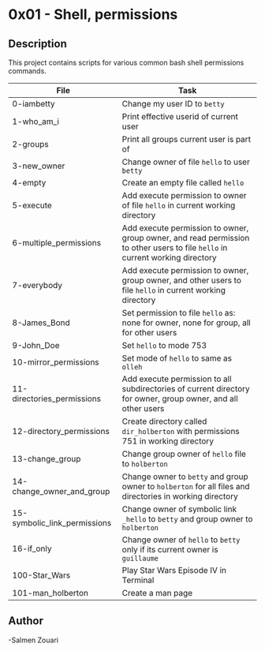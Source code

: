 # 0x01 - Shell, permissions
## Description

This project contains scripts for various common bash shell permissions commands.

File | Task
-----|-----
0-iambetty | Change my user ID to `betty`
1-who_am_i | Print effective userid of current user
2-groups | Print all groups current user is part of
3-new_owner | Change owner of file `hello` to user `betty`
4-empty | Create an empty file called `hello`
5-execute | Add execute permission to owner of file `hello` in current working directory
6-multiple_permissions | Add execute permission to owner, group owner, and read permission to other users to file `hello` in current working directory
7-everybody | Add execute permission to owner, group owner, and other users to file `hello` in current working directory
8-James_Bond | Set permission to file `hello` as: none for owner, none for group, all for other users
9-John_Doe | Set `hello` to mode 753
10-mirror_permissions | Set mode of `hello` to same as `olleh`
11-directories_permissions | Add execute permission to all subdirectories of current directory for owner, group owner, and all other users
12-directory_permissions | Create directory called `dir_holberton` with permissions 751 in working directory
13-change_group | Change group owner of `hello` file to `holberton`
14-change_owner_and_group | Change owner to `betty` and group owner to `holberton` for all files and directories in working directory
15-symbolic_link_permissions | Change owner of symbolic link `_hello` to `betty` and group owner to `holberton` 
16-if_only | Change owner of `hello` to `betty` only if its current owner is `guillaume`
100-Star_Wars | Play Star Wars Episode IV in Terminal
101-man_holberton | Create a man page
## Author
-Salmen Zouari
